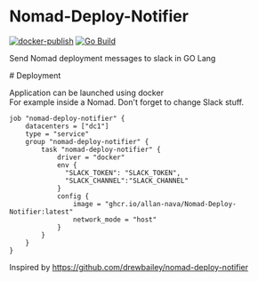 # Nomad-Deploy-Notifier
[![docker-publish](https://github.com/Allan-Nava/Nomad-Deploy-Notifier/actions/workflows/docker-publish.yml/badge.svg)](https://github.com/Allan-Nava/Nomad-Deploy-Notifier/actions/workflows/docker-publish.yml) [![Go Build](https://github.com/Allan-Nava/Nomad-Deploy-Notifier/actions/workflows/go-build.yml/badge.svg)](https://github.com/Allan-Nava/Nomad-Deploy-Notifier/actions/workflows/go-build.yml)

Send Nomad deployment messages to slack in GO Lang

# Deployment

Application can be launched using docker  
For example inside a Nomad. Don't forget to change Slack stuff.

```hcl
job "nomad-deploy-notifier" {
    datacenters = ["dc1"]
    type = "service"
    group "nomad-deploy-notifier" {
        task "nomad-deploy-notifier" {
            driver = "docker"
            env {
              "SLACK_TOKEN": "SLACK_TOKEN",
              "SLACK_CHANNEL":"SLACK_CHANNEL"
            }
            config {
                image = "ghcr.io/allan-nava/Nomad-Deploy-Notifier:latest"
                network_mode = "host"
            }
        }
    }
}
```



Inspired by https://github.com/drewbailey/nomad-deploy-notifier

